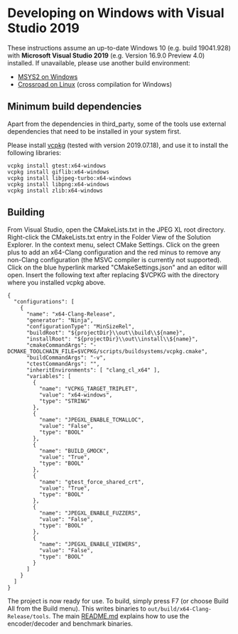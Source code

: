 # Developing on Windows with Visual Studio 2019

These instructions assume an up-to-date Windows 10 (e.g. build 19041.928) with
**Microsoft Visual Studio 2019** (e.g. Version 16.9.0 Preview 4.0) installed. If
unavailable, please use another build environment:

* [MSYS2 on Windows](developing_in_windows_msys.md)
* [Crossroad on Linux](developing_with_crossroad.md) (cross compilation for Windows)

## Minimum build dependencies

Apart from the dependencies in third_party, some of the tools use external
dependencies that need to be installed in your system first.

Please install [vcpkg](https://vcpkg.readthedocs.io/en/latest/examples/installing-and-using-packages/)
(tested with version 2019.07.18), and use it to install the following libraries:

```
vcpkg install gtest:x64-windows
vcpkg install giflib:x64-windows
vcpkg install libjpeg-turbo:x64-windows
vcpkg install libpng:x64-windows
vcpkg install zlib:x64-windows
```

## Building

From Visual Studio, open the CMakeLists.txt in the JPEG XL root directory.
Right-click the CMakeLists.txt entry in the Folder View of the Solution
Explorer. In the context menu, select CMake Settings. Click on the green plus
to add an x64-Clang configuration and the red minus to remove any non-Clang
configuration (the MSVC compiler is currently not supported). Click on the blue
hyperlink marked "CMakeSettings.json" and an editor will open. Insert the
following text after replacing $VCPKG with the directory where you installed
vcpkg above.

```
{
  "configurations": [
    {
      "name": "x64-Clang-Release",
      "generator": "Ninja",
      "configurationType": "MinSizeRel",
      "buildRoot": "${projectDir}\\out\\build\\${name}",
      "installRoot": "${projectDir}\\out\\install\\${name}",
      "cmakeCommandArgs": "-DCMAKE_TOOLCHAIN_FILE=$VCPKG/scripts/buildsystems/vcpkg.cmake",
      "buildCommandArgs": "-v",
      "ctestCommandArgs": "",
      "inheritEnvironments": [ "clang_cl_x64" ],
      "variables": [
        {
          "name": "VCPKG_TARGET_TRIPLET",
          "value": "x64-windows",
          "type": "STRING"
        },
        {
          "name": "JPEGXL_ENABLE_TCMALLOC",
          "value": "False",
          "type": "BOOL"
        },
        {
          "name": "BUILD_GMOCK",
          "value": "True",
          "type": "BOOL"
        },
        {
          "name": "gtest_force_shared_crt",
          "value": "True",
          "type": "BOOL"
        },
        {
          "name": "JPEGXL_ENABLE_FUZZERS",
          "value": "False",
          "type": "BOOL"
        },
        {
          "name": "JPEGXL_ENABLE_VIEWERS",
          "value": "False",
          "type": "BOOL"
        }
      ]
    }
  ]
}
```

The project is now ready for use. To build, simply press F7 (or choose
Build All from the Build menu). This writes binaries to
`out/build/x64-Clang-Release/tools`. The main [README.md](../README.md) explains
how to use the encoder/decoder and benchmark binaries.
